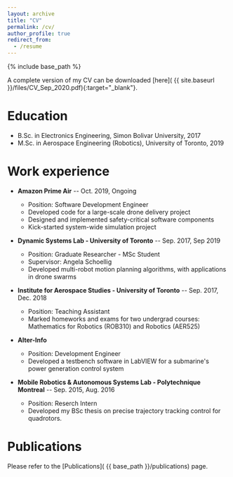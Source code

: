 ```yaml
---
layout: archive
title: "CV"
permalink: /cv/
author_profile: true
redirect_from:
  - /resume
---
```


{% include base_path %}

A complete version of my CV can be downloaded [here]( {{ site.baseurl }}/files/CV_Sep_2020.pdf){:target="_blank"}.

Education
======
* B.Sc. in Electronics Engineering, Simon Bolivar University, 2017
* M.Sc. in Aerospace Engineering (Robotics), University of Toronto, 2019

Work experience
======
* **Amazon Prime Air** -- Oct. 2019, Ongoing
  * Position: Software Development Engineer
  * Developed code for a large-scale drone delivery project
  * Designed and implemented safety-critical software components
  * Kick-started system-wide simulation project

* **Dynamic Systems Lab - University of Toronto** -- Sep. 2017, Sep 2019
  * Position: Graduate Researcher - MSc Student
  * Supervisor: Angela Schoellig
  * Developed multi-robot motion planning algorithms, with applications in drone swarms

* **Institute for Aerospace Studies - University of Toronto** -- Sep. 2017, Dec. 2018
  * Position: Teaching Assistant
  * Marked homeworks and exams for two undergrad courses: Mathematics for Robotics (ROB310) and Robotics (AER525)

* **Alter-Info**
  * Position: Development Engineer
  * Developed a testbench software in LabVIEW for a submarine's power generation control system

* **Mobile Robotics & Autonomous Systems Lab - Polytechnique Montreal** -- Sep. 2015, Aug. 2016
  * Position: Reserch Intern
  * Developed my BSc thesis on precise trajectory tracking control for quadrotors.
  
<!-- Skills
======
* Skill 1
* Skill 2
  * Sub-skill 2.1
  * Sub-skill 2.2
  * Sub-skill 2.3
* Skill 3 -->

Publications
======
Please refer to the [Publications]( {{ base_path }}/publications) page.